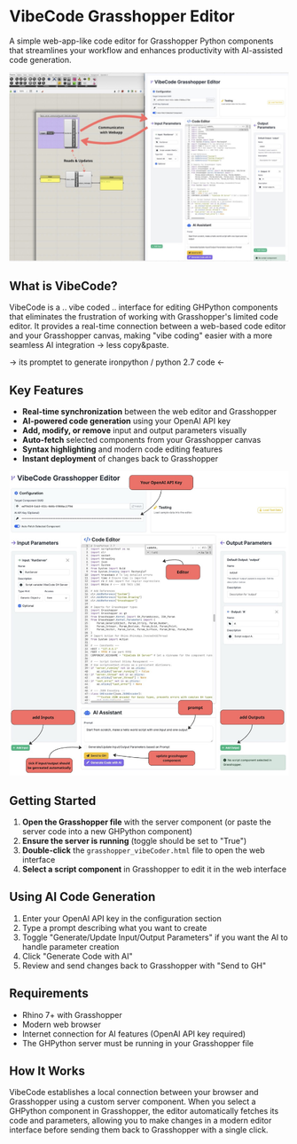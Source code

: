 
# VibeCode Grasshopper Editor

A simple web-app-like code editor for Grasshopper Python components that streamlines your workflow and enhances productivity with AI-assisted code generation.

![VibeCode Editor Overview](docs/overview_1.jpg)

## What is VibeCode?

VibeCode is a .. vibe coded .. interface for editing GHPython components that eliminates the frustration of working with Grasshopper's limited code editor. It provides a real-time connection between a web-based code editor and your Grasshopper canvas, making "vibe coding" easier with a more seamless AI integration -> less copy&paste.

-> its promptet to generate ironpython / python 2.7 code <-

## Key Features

- **Real-time synchronization** between the web editor and Grasshopper
- **AI-powered code generation** using your OpenAI API key
- **Add, modify, or remove** input and output parameters visually
- **Auto-fetch** selected components from your Grasshopper canvas
- **Syntax highlighting** and modern code editing features
- **Instant deployment** of changes back to Grasshopper

![Detailed Interface](docs/overview.jpg)

## Getting Started

1. **Open the Grasshopper file** with the server component (or paste the server code into a new GHPython component)
2. **Ensure the server is running** (toggle should be set to "True")
3. **Double-click** the `grasshopper_vibeCoder.html` file to open the web interface
4. **Select a script component** in Grasshopper to edit it in the web interface

## Using AI Code Generation

1. Enter your OpenAI API key in the configuration section
2. Type a prompt describing what you want to create
3. Toggle "Generate/Update Input/Output Parameters" if you want the AI to handle parameter creation
4. Click "Generate Code with AI"
5. Review and send changes back to Grasshopper with "Send to GH"

## Requirements

- Rhino 7+ with Grasshopper
- Modern web browser
- Internet connection for AI features (OpenAI API key required)
- The GHPython server must be running in your Grasshopper file

## How It Works

VibeCode establishes a local connection between your browser and Grasshopper using a custom server component. When you select a GHPython component in Grasshopper, the editor automatically fetches its code and parameters, allowing you to make changes in a modern editor interface before sending them back to Grasshopper with a single click.
